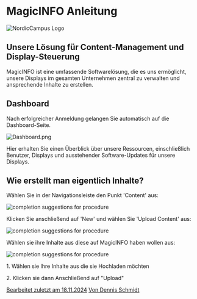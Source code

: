 # MagicINFO Anleitung

<img src="https://imgur.com/ptCXE7y.png" alt="NordicCampus Logo" border-effect="none"/>

## Unsere Lösung für Content-Management und Display-Steuerung

MagicINFO ist eine umfassende Softwarelösung, die es uns ermöglicht, unsere Displays im gesamten Unternehmen 
zentral zu verwalten und ansprechende Inhalte zu erstellen.

## Dashboard

Nach erfolgreicher Anmeldung gelangen Sie automatisch auf die Dashboard-Seite.

![Dashboard.png](Dashboard.png)

Hier erhalten Sie einen Überblick über unsere Ressourcen, einschließlich Benutzer, Displays und ausstehender 
Software-Updates für unsere Displays.

## Wie erstellt man eigentlich Inhalte?

<procedure title="Erstellung von Inhalten" id="inject-a-procedure">
    <step>
        <p>Wählen Sie in der Navigationsleiste den Punkt 'Content' aus:</p>
        <img src="Content.png" alt="completion suggestions for procedure" border-effect="line"/>
    </step>
    <step>
        <p>Klicken Sie anschließend auf 'New' und wählen Sie 'Upload Content' aus:</p>
        <img src="CotentClick.png" alt="completion suggestions for procedure" border-effect="line"/>
    </step>
    <step>
        <p>Wählen sie ihre Inhalte aus diese auf MagicINFO haben wollen aus:</p>
        <img src="ContentSelect.png" alt="completion suggestions for procedure" border-effect="line"/>
        <p>1. Wählen sie Ihre Inhalte aus die sie Hochladen möchten</p>
        <p>2. Klicken sie dann Anschließend auf "Upload"</p>
    </step>
</procedure>

<seealso>
    <category ref="wrs">
        <a href="https://www.nordic-campus.de/startseite.html">Bearbeitet zuletzt am 18.11.2024</a>
        <a href="https://www.nordic-campus.de/startseite.html">Von Dennis Schmidt</a>
    </category>
</seealso>